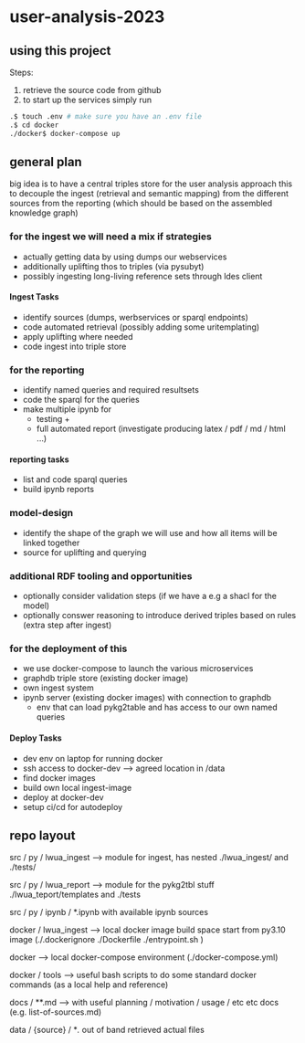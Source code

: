 # user-analysis-2023

## using this project

Steps:
1. retrieve the source code from github
2. to start up the services simply run 

```bash
.$ touch .env # make sure you have an .env file
.$ cd docker
./docker$ docker-compose up
```



## general plan 

big idea is to have a central triples store for the user analysis approach
this to decouple the ingest (retrieval and semantic mapping) from the different sources from the reporting (which should be based on the assembled knowledge graph)

### for the ingest we will need a mix if strategies
* actually getting data by using dumps our webservices
* additionally uplifting thos to triples (via pysubyt)
* possibly ingesting long-living reference sets through ldes client


#### Ingest Tasks
- identify sources (dumps, werbservices or sparql endpoints)
- code automated retrieval (possibly adding some uritemplating)
- apply uplifting where needed
- code ingest into triple store


### for the reporting
- identify named queries and required resultsets
- code the sparql for the queries
- make multiple ipynb for 
  - testing + 
  - full automated report (investigate producing latex / pdf / md / html ...)

#### reporting tasks

- list and code sparql queries
- build ipynb reports



### model-design
* identify the shape of the graph we will use and how all items will be linked together
* source for uplifting and querying

### additional RDF tooling and opportunities
- optionally consider validation steps (if we have a e.g a shacl for the model) 
- optionally conswer reasoning to introduce derived triples based on rules (extra step after ingest) 



### for the deployment of this

* we use docker-compose to launch the various microservices
* graphdb triple store (existing docker image)
* own ingest system 
* ipynb server (existing docker images) with connection to graphdb
  + env that can load pykg2table and has access to our own named queries

#### Deploy Tasks
- dev env on laptop for running docker
- ssh access to docker-dev --> agreed location in /data
- find docker images
- build own local ingest-image
- deploy at docker-dev
- setup ci/cd for autodeploy



## repo layout

src / py / lwua_ingest --> module for ingest, has nested ./lwua_ingest/ and ./tests/

src / py / lwua_report --> module for the pykg2tbl stuff ./lwua_teport/templates  and ./tests
                                
src / py / ipynb / *.ipynb with available ipynb sources

docker / lwua_ingest --> local docker image build space start from py3.10 image  (./.dockerignore ./Dockerfile ./entrypoint.sh )

docker --> local docker-compose environment (./docker-compose.yml)

docker / tools --> useful bash scripts to do some standard docker commands (as a local help and reference)

docs / **.md --> with useful planning / motivation / usage / etc etc docs (e.g. list-of-sources.md)

data / {source} / **.*  out of band retrieved actual files
